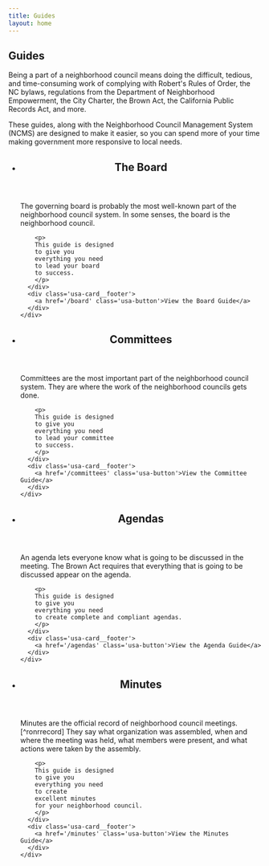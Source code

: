 ```yaml
---
title: Guides
layout: home
---
```


<section class='usa-prose margin-bottom-4'>

  <h1>Guides</h1>

  <p>
  Being a part
  of a neighborhood council
  means doing
  the difficult, tedious, and time-consuming work
  of complying with
  Robert's Rules of Order,
  the NC bylaws,
  regulations from the Department of Neighborhood Empowerment,
  the City Charter,
  the Brown Act,
  the California Public Records Act,
  and more.
  </p>

  <p>
  These guides,
  along with the Neighborhood Council Management System (NCMS)
  are designed to
  make it easier,
  so you can spend
  more of your time
  making government
  more responsive
  to local needs.
  </p>

</section>

<ul class='usa-card-group'>

  <li class='tablet:grid-col-6 usa-card'>
    <div class='usa-card__container'>
      <header class='usa-card__header'>
        <h2 class='usa-card__heading'>The Board</h2>
      </header>
      <div class='usa-card__body'>
        <p>
        The governing board is probably
        the most well-known part
        of the neighborhood council system.
        In some senses,
        the board is
        the neighborhood council.
        </p>

        <p>
        This guide is designed
        to give you
        everything you need
        to lead your board
        to success.
        </p>
      </div>
      <div class='usa-card__footer'>
        <a href='/board' class='usa-button'>View the Board Guide</a>
      </div>
    </div>
  </li>

  <li class='tablet:grid-col-6 usa-card'>
    <div class='usa-card__container'>
      <header class='usa-card__header'>
        <h2 class='usa-card__heading'>Committees</h2>
      </header>
      <div class='usa-card__body'>
        <p>
        Committees are
        the most important part
        of the neighborhood council system.
        They are where
        the work
        of the neighborhood councils
        gets done.
        </p>

        <p>
        This guide is designed
        to give you
        everything you need
        to lead your committee
        to success.
        </p>
      </div>
      <div class='usa-card__footer'>
        <a href='/committees' class='usa-button'>View the Committee Guide</a>
      </div>
    </div>
  </li>

  <li class='tablet:grid-col-6 usa-card'>
    <div class='usa-card__container'>
      <header class='usa-card__header'>
        <h2 class='usa-card__heading'>Agendas</h2>
      </header>
      <div class='usa-card__body'>
        <p>
        An agenda
        lets everyone know
        what is going
        to be discussed
        in the meeting.
        The Brown Act requires
        that everything
        that is going
        to be discussed
        appear on the agenda.
        </p>

        <p>
        This guide is designed
        to give you
        everything you need
        to create complete and compliant agendas.
        </p>
      </div>
      <div class='usa-card__footer'>
        <a href='/agendas' class='usa-button'>View the Agenda Guide</a>
      </div>
    </div>
  </li>

  <li class='tablet:grid-col-6 usa-card'>
    <div class='usa-card__container'>
      <header class='usa-card__header'>
        <h2 class='usa-card__heading'>Minutes</h2>
      </header>
      <div class='usa-card__body'>
        <p>
        Minutes are
        the official record
        of neighborhood council
        meetings.[^ronrrecord]
        They say
        what organization was assembled,
        when and where
        the meeting was held,
        what members
        were present,
        and what actions
        were taken
        by the assembly.
        </p>

        <p>
        This guide is designed
        to give you
        everything you need
        to create
        excellent minutes
        for your neighborhood council.
        </p>
      </div>
      <div class='usa-card__footer'>
        <a href='/minutes' class='usa-button'>View the Minutes Guide</a>
      </div>
    </div>
  </li>

</ul><!-- end card group -->
